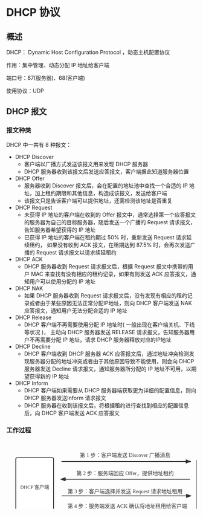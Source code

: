 # DHCP 协议

## 概述

DHCP： Dynamic Host Configuration Protocol ，动态主机配置协议

作用：集中管理、动态分配 IP 地址给客户端

端口号：67(服务器)、68(客户端)

使用协议：UDP

## DHCP 报文

### 报文种类

DHCP 中一共有 8 种报文：

+ DHCP  Discover 
  + 客户端以广播方式发送该报文用来发现 DHCP 服务器
  + DHCP 服务器收到该报文后发送应答报文，客户端据此知道服务器位置
+ DHCP  Offer
  + 服务器收到 Discover 报文后，会在配置的地址池中查找一个合适的 IP 地址，加上租约期限和其他信息，构造成该报文，发送给客户端
  + 该报文只是告诉客户端可以提供地址，还需检测该地址是否重复
+ DHCP  Request
  + 未获得 IP 地址的客户端在收到的 Offer 报文中，通常选择第一个应答报文的服务器为自己的目标服务器，随后发送一个广播的 Request 请求报文，告知服务器希望获得的 IP 地址
  + 已获得 IP 地址的客户端在租约期过 50% 时，重新发送 Request 请求延续租约， 如果没有收到 ACK 报文，在租期达到 87.5% 时，会再次发送广播的 Request 请求报文以请求续延租约 
+ DHCP  ACK
  +  DHCP 服务器收到 Request 请求报文后，根据 Request 报文中携带的用户 MAC 来查找有没有相应的租约记录，如果有则发送 ACK 应答报文，通知用户可以使用分配的 IP 地址 
+ DHCP  NAK
  +  如果 DHCP 服务器收到 Request 请求报文后，没有发现有相应的租约记录或者由于某些原因无法正常分配IP地址，则向 DHCP 客户端发送 NAK 应答报文，通知用户无法分配合适的 IP 地址 
+ DHCP  Release
  +  DHCP 客户端不再需要使用分配 IP 地址时( 一般出现在客户端关机、下线等状况 )， 主动向 DHCP 服务器发送 RELEASE 请求报文，告知服务器用户不再需要分配 IP 地址，请求 DHCP 服务器释放对应的IP地址 
+ DHCP  Decline
  +  DHCP 客户端收到 DHCP 服务器 ACK 应答报文后，通过地址冲突检测发现服务器分配的地址冲突或者由于其他原因导致不能使用，则会向 DHCP 服务器发送 Decline 请求报文，通知服务器所分配的 IP 地址不可用，以期望获得新的 IP 地址 
+ DHCP  Inform
  +  DHCP 客户端如果需要从 DHCP 服务器端获取更为详细的配置信息，则向 DHCP 服务器发送Inform 请求报文 
  +  DHCP 服务器在收到该报文后，将根据租约进行查找到相应的配置信息后，向 DHCP 客户端发送 ACK 应答报文 

### 工作过程

<svg id="SvgjsSvg1006" width="631" height="227" xmlns="http://www.w3.org/2000/svg" version="1.1" xmlns:xlink="http://www.w3.org/1999/xlink" xmlns:svgjs="http://svgjs.com/svgjs"><defs id="SvgjsDefs1007"><marker id="SvgjsMarker1022" markerWidth="14" markerHeight="10" refX="10" refY="5" viewBox="0 0 14 10" orient="auto" markerUnits="userSpaceOnUse" stroke-dasharray="0,0"><path id="SvgjsPath1023" d="M0,0 L14,5 L0,10 L0,0" fill="#323232" stroke="#323232" stroke-width="1"></path></marker><marker id="SvgjsMarker1032" markerWidth="14" markerHeight="10" refX="10" refY="5" viewBox="0 0 14 10" orient="auto" markerUnits="userSpaceOnUse" stroke-dasharray="0,0"><path id="SvgjsPath1033" d="M0,0 L14,5 L0,10 L0,0" fill="#323232" stroke="#323232" stroke-width="1"></path></marker><marker id="SvgjsMarker1042" markerWidth="14" markerHeight="10" refX="10" refY="5" viewBox="0 0 14 10" orient="auto" markerUnits="userSpaceOnUse" stroke-dasharray="0,0"><path id="SvgjsPath1043" d="M0,0 L14,5 L0,10 L0,0" fill="#323232" stroke="#323232" stroke-width="1"></path></marker><marker id="SvgjsMarker1052" markerWidth="14" markerHeight="10" refX="10" refY="5" viewBox="0 0 14 10" orient="auto" markerUnits="userSpaceOnUse" stroke-dasharray="0,0"><path id="SvgjsPath1053" d="M0,0 L14,5 L0,10 L0,0" fill="#323232" stroke="#323232" stroke-width="1"></path></marker></defs><g id="SvgjsG1008" transform="translate(25,46)"><path id="SvgjsPath1009" d="M 0 4Q 0 0 4 0L 96 0Q 100 0 100 4L 100 148Q 100 152 96 152L 4 152Q 0 152 0 148Z" stroke="rgba(50,50,50,1)" stroke-width="2" fill-opacity="1" fill="#ffffff"></path><g id="SvgjsG1010"><text id="SvgjsText1011" font-family="微软雅黑" text-anchor="middle" font-size="13px" width="80px" fill="#323232" font-weight="400" align="middle" lineHeight="125%" anchor="middle" family="微软雅黑" size="13px" weight="400" font-style="" opacity="1" y="66.375" transform="rotate(0)"><tspan id="SvgjsTspan1012" dy="16" x="50"><tspan id="SvgjsTspan1013" style="text-decoration:;">DHCP 客户端</tspan></tspan></text></g></g><g id="SvgjsG1014" transform="translate(504,50)"><path id="SvgjsPath1015" d="M 0 4Q 0 0 4 0L 98 0Q 102 0 102 4L 102 148Q 102 152 98 152L 4 152Q 0 152 0 148Z" stroke="rgba(50,50,50,1)" stroke-width="2" fill-opacity="1" fill="#ffffff"></path><g id="SvgjsG1016"><text id="SvgjsText1017" font-family="微软雅黑" text-anchor="middle" font-size="13px" width="82px" fill="#323232" font-weight="400" align="middle" lineHeight="125%" anchor="middle" family="微软雅黑" size="13px" weight="400" font-style="" opacity="1" y="66.375" transform="rotate(0)"><tspan id="SvgjsTspan1018" dy="16" x="51"><tspan id="SvgjsTspan1019" style="text-decoration:;">DHCP 服务端</tspan></tspan></text></g></g><g id="SvgjsG1020"><path id="SvgjsPath1021" d="M146 56L315.5 56L315.5 56L485 56" stroke="#323232" stroke-width="2" fill="none" marker-end="url(#SvgjsMarker1022)"></path></g><g id="SvgjsG1024" transform="translate(156,25)"><path id="SvgjsPath1025" d="M 0 0L 317 0L 317 25L 0 25Z" stroke="none" fill="none"></path><g id="SvgjsG1026"><text id="SvgjsText1027" font-family="微软雅黑" text-anchor="middle" font-size="14px" width="317px" fill="#323232" font-weight="400" align="middle" lineHeight="125%" anchor="middle" family="微软雅黑" size="14px" weight="400" font-style="" opacity="1" y="1.75" transform="rotate(0)"><tspan id="SvgjsTspan1028" dy="17" x="158.5"><tspan id="SvgjsTspan1029" style="text-decoration:;">第 1 步：客户端发送 Discover 广播消息</tspan></tspan></text></g></g><g id="SvgjsG1030"><path id="SvgjsPath1031" d="M486 103L316.5 103L316.5 103L147 103" stroke="#323232" stroke-width="2" fill="none" marker-end="url(#SvgjsMarker1032)"></path></g><g id="SvgjsG1034" transform="translate(156,73)"><path id="SvgjsPath1035" d="M 0 0L 317 0L 317 25L 0 25Z" stroke="none" fill="none"></path><g id="SvgjsG1036"><text id="SvgjsText1037" font-family="微软雅黑" text-anchor="middle" font-size="14px" width="317px" fill="#323232" font-weight="400" align="middle" lineHeight="125%" anchor="middle" family="微软雅黑" size="14px" weight="400" font-style="" opacity="1" y="1.75" transform="rotate(0)"><tspan id="SvgjsTspan1038" dy="17" x="158.5"><tspan id="SvgjsTspan1039" style="text-decoration:;">第 2 步：服务端回应 Offer，提供地址租约</tspan></tspan></text></g></g><g id="SvgjsG1040"><path id="SvgjsPath1041" d="M147 147L316.5 147L316.5 147L486 147" stroke="#323232" stroke-width="2" fill="none" marker-end="url(#SvgjsMarker1042)"></path></g><g id="SvgjsG1044" transform="translate(156,121)"><path id="SvgjsPath1045" d="M 0 0L 317 0L 317 25L 0 25Z" stroke="none" fill="none"></path><g id="SvgjsG1046"><text id="SvgjsText1047" font-family="微软雅黑" text-anchor="middle" font-size="14px" width="317px" fill="#323232" font-weight="400" align="middle" lineHeight="125%" anchor="middle" family="微软雅黑" size="14px" weight="400" font-style="" opacity="1" y="1.75" transform="rotate(0)"><tspan id="SvgjsTspan1048" dy="17" x="158.5"><tspan id="SvgjsTspan1049" style="text-decoration:;">第 3 步：客户端选择并发送 Request 请求地址租用</tspan></tspan></text></g></g><g id="SvgjsG1050"><path id="SvgjsPath1051" d="M486 188L318 188L318 188L150 188" stroke="#323232" stroke-width="2" fill="none" marker-end="url(#SvgjsMarker1052)"></path></g><g id="SvgjsG1054" transform="translate(156,161)"><path id="SvgjsPath1055" d="M 0 0L 329 0L 329 23L 0 23Z" stroke="none" fill="none"></path><g id="SvgjsG1056"><text id="SvgjsText1057" font-family="微软雅黑" text-anchor="middle" font-size="14px" width="329px" fill="#323232" font-weight="400" align="middle" lineHeight="125%" anchor="middle" family="微软雅黑" size="14px" weight="400" font-style="" opacity="1" y="0.75" transform="rotate(0)"><tspan id="SvgjsTspan1058" dy="17" x="164.5"><tspan id="SvgjsTspan1059" style="text-decoration:;">第 4 步：服务端发送 ACK 确认将地址租用给客户端</tspan></tspan></text></g></g></svg>





